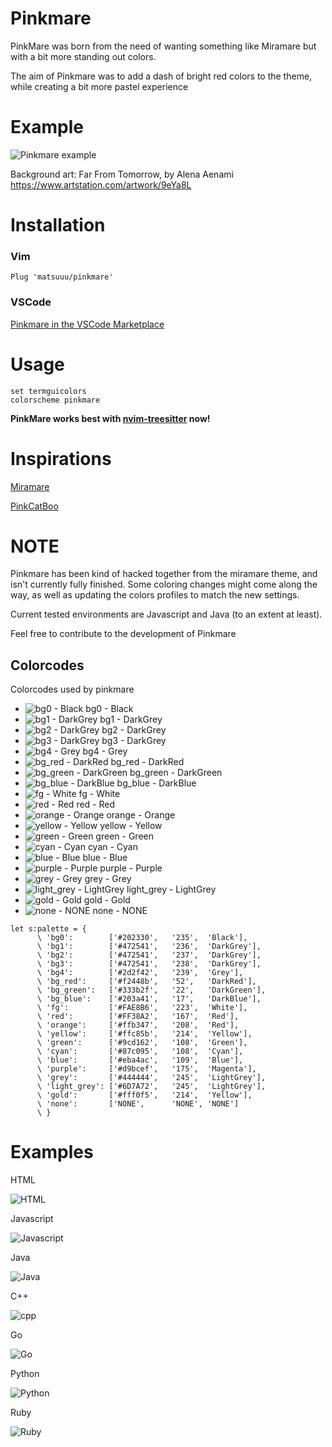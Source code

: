 # Pinkmare

PinkMare was born from the need of wanting something like Miramare but with a bit more standing out colors.

The aim of Pinkmare was to add a dash of bright red colors to the theme, while creating a bit more pastel experience

# Example

![Pinkmare example](images/pinkmare.png)

Background art: Far From Tomorrow, by Alena Aenami https://www.artstation.com/artwork/9eYa8L

# Installation

### Vim

```vim
Plug 'matsuuu/pinkmare'
```

### VSCode

[Pinkmare in the VSCode Marketplace](https://marketplace.visualstudio.com/items?itemName=Matsuuu.pinkmare)

# Usage

```vim
set termguicolors
colorscheme pinkmare
```

**PinkMare works best with [nvim-treesitter](https://github.com/nvim-treesitter/nvim-treesitter) now!**

# Inspirations

[Miramare](https://github.com/franbach/miramare)

[PinkCatBoo](https://github.com/ftsamoyed/PinkCatBoo)

# NOTE

Pinkmare has been kind of hacked together from the miramare theme, and isn't currently fully finished.
Some coloring changes might come along the way, as well as updating the colors profiles to match the new settings.

Current tested environments are Javascript and Java (to an extent at least).

Feel free to contribute to the development of Pinkmare

## Colorcodes

Colorcodes used by pinkmare

- ![bg0 - Black](https://colors.pics/202330?x=40&y=40) bg0 - Black
- ![bg1 - DarkGrey](https://colors.pics/472541?x=40&y=40) bg1 - DarkGrey
- ![bg2 - DarkGrey](https://colors.pics/472541?x=40&y=40) bg2 - DarkGrey
- ![bg3 - DarkGrey](https://colors.pics/472541?x=40&y=40) bg3 - DarkGrey
- ![bg4 - Grey](https://colors.pics/2d2f42?x=40&y=40) bg4 - Grey
- ![bg_red - DarkRed](https://colors.pics/f2448b?x=40&y=40) bg_red - DarkRed
- ![bg_green - DarkGreen](https://colors.pics/333b2f?x=40&y=40) bg_green - DarkGreen
- ![bg_blue - DarkBlue](https://colors.pics/203a41?x=40&y=40) bg_blue - DarkBlue
- ![fg - White](https://colors.pics/fae8b6?x=40&y=40) fg - White
- ![red - Red](https://colors.pics/ff38a2?x=40&y=40) red - Red
- ![orange - Orange](https://colors.pics/ffb347?x=40&y=40) orange - Orange
- ![yellow - Yellow](https://colors.pics/ffc85b?x=40&y=40) yellow - Yellow
- ![green - Green](https://colors.pics/9cd162?x=40&y=40) green - Green
- ![cyan - Cyan](https://colors.pics/87c095?x=40&y=40) cyan - Cyan
- ![blue - Blue](https://colors.pics/eba4ac?x=40&y=40) blue - Blue
- ![purple - Purple](https://colors.pics/d9bcef?x=40&y=40) purple - Purple
- ![grey - Grey](https://colors.pics/444444?x=40&y=40) grey - Grey
- ![light_grey - LightGrey](https://colors.pics/6d7a72?x=40&y=40) light_grey - LightGrey
- ![gold - Gold](https://colors.pics/fff0f5?x=40&y=40) gold - Gold
- ![none - NONE](https://colors.pics/ffffff?x=40&y=40) none - NONE



```vim
let s:palette = {
      \ 'bg0':        ['#202330',   '235',  'Black'],
      \ 'bg1':        ['#472541',   '236',  'DarkGrey'],
      \ 'bg2':        ['#472541',   '237',  'DarkGrey'],
      \ 'bg3':        ['#472541',   '238',  'DarkGrey'],
      \ 'bg4':        ['#2d2f42',   '239',  'Grey'],
      \ 'bg_red':     ['#f2448b',   '52',   'DarkRed'],
      \ 'bg_green':   ['#333b2f',   '22',   'DarkGreen'],
      \ 'bg_blue':    ['#203a41',   '17',   'DarkBlue'],
      \ 'fg':         ['#FAE8B6',   '223',  'White'],
      \ 'red':        ['#FF38A2',   '167',  'Red'],
      \ 'orange':     ['#ffb347',   '208',  'Red'],
      \ 'yellow':     ['#ffc85b',   '214',  'Yellow'],
      \ 'green':      ['#9cd162',   '108',  'Green'],
      \ 'cyan':       ['#87c095',   '108',  'Cyan'],
      \ 'blue':       ['#eba4ac',   '109',  'Blue'],
      \ 'purple':     ['#d9bcef',   '175',  'Magenta'],
      \ 'grey':       ['#444444',   '245',  'LightGrey'],
      \ 'light_grey': ['#6D7A72',   '245',  'LightGrey'],
      \ 'gold':       ['#fff0f5',   '214',  'Yellow'],
      \ 'none':       ['NONE',      'NONE', 'NONE']
      \ }
```


# Examples

HTML

![HTML](images/html.png)

Javascript

![Javascript](images/js.png)

Java

![Java](images/java.png)

C++

![cpp](images/cpp.png)

Go

![Go](images/go.png)

Python

![Python](images/py.png)

Ruby

![Ruby](images/ruby.png)
